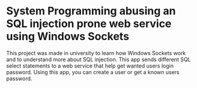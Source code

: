# System Programming abusing an SQL injection prone web service using Windows Sockets
This project was made in university to learn how Windows Sockets work and to understand more about SQL injection.
This app sends different SQL select statements to a web service that help get wanted users login password.
Using this app, you can create a user or get a known users password.
